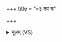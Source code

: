 +++
title = "०३ नव च"

+++
<details><summary>मूलम् (VS)</summary>

नव॑ च॒ या न॑व॒तिश्च॑ सं॒यन्ति॒ स्कन्ध्या॑ अ॒भि। इ॒तस्ताः सर्वा॑ नश्यन्तु वा॒का अ॑प॒चिता॑मिव ॥
</details>